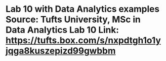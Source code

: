 # Lab 10 with Data Analytics examples Source: Tufts University, MSc in Data Analytics Lab 10 Link: https://tufts.box.com/s/nxpdtgh1o1yjqga8kuszepizd99gwbbm
